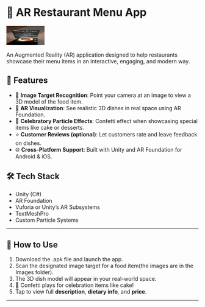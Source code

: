 # 🍔 AR Restaurant Menu App
<img src="Images/Burger_AppDemo.jpg" alt="Chocolate Cake" width="100" height="50"/>

An Augmented Reality (AR) application designed to help restaurants showcase their menu items in an interactive, engaging, and modern way.

## 🌟 Features

- 📱 **Image Target Recognition**: Point your camera at an image to view a 3D model of the food item.
- 🍰 **AR Visualization**: See realistic 3D dishes in real space using AR Foundation.
- 🎉 **Celebratory Particle Effects**: Confetti effect when showcasing special items like cake or desserts.
- ⭐ **Customer Reviews (optional)**: Let customers rate and leave feedback on dishes.
- 🌐 **Cross-Platform Support**: Built with Unity and AR Foundation for Android & iOS.


## 🛠️ Tech Stack

- Unity (C#)
- AR Foundation
- Vuforia or Unity’s AR Subsystems
- TextMeshPro
- Custom Particle Systems

---

## 📝 How to Use

1. Download the .apk file and launch the app.
2. Scan the designated image target for a food item(the images are in the Images folder).
3. The 3D dish model will appear in your real-world space.
4. 🎉 Confetti plays for celebration items like cake!
5. Tap to view full **description**, **dietary info**, and **price**.

---